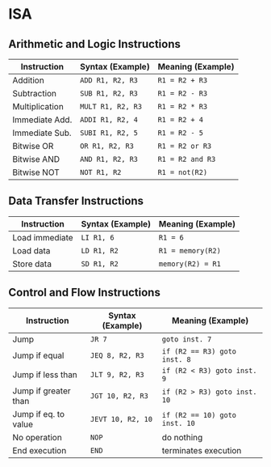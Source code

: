 # ISA

## Arithmetic and Logic Instructions

| Instruction    | Syntax (Example)  | Meaning (Example) |
| -------------- | ----------------- | ----------------- |
| Addition       | `ADD R1, R2, R3`  | `R1 = R2 + R3`    |
| Subtraction    | `SUB R1, R2, R3`  | `R1 = R2 - R3`    |
| Multiplication | `MULT R1, R2, R3` | `R1 = R2 * R3`    |
| Immediate Add. | `ADDI R1, R2, 4`  | `R1 = R2 + 4`     |
| Immediate Sub. | `SUBI R1, R2, 5`  | `R1 = R2 - 5`     |
| Bitwise OR     | `OR R1, R2, R3`   | `R1 = R2 or R3`   |
| Bitwise AND    | `AND R1, R2, R3`  | `R1 = R2 and R3`  |
| Bitwise NOT    | `NOT R1, R2`      | `R1 = not(R2)`    |

## Data Transfer Instructions

| Instruction    | Syntax (Example) | Meaning (Example) |
| -------------- | ---------------- | ----------------- |
| Load immediate | `LI R1, 6`       | `R1 = 6`          |
| Load data      | `LD R1, R2`      | `R1 = memory(R2)` |
| Store data     | `SD R1, R2`      | `memory(R2) = R1` |

## Control and Flow Instructions

| Instruction          | Syntax (Example)  | Meaning (Example)             |
| -------------------- | ----------------- | ----------------------------- |
| Jump                 | `JR 7`            | `goto inst. 7`                |
| Jump if equal        | `JEQ 8, R2, R3`   | `if (R2 == R3) goto inst. 8`  |
| Jump if less than    | `JLT 9, R2, R3`   | `if (R2 < R3) goto inst. 9`   |
| Jump if greater than | `JGT 10, R2, R3`  | `if (R2 > R3) goto inst. 10`  |
| Jump if eq. to value | `JEVT 10, R2, 10` | `if (R2 == 10) goto inst. 10` |
| No operation         | `NOP`             | do nothing                    |
| End execution        | `END`             | terminates execution          |
